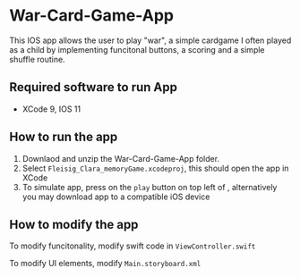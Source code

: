# War-Card-Game-App
This IOS app allows the user to play "war", a simple cardgame I often played as a child by implementing funcitonal buttons, a scoring and a simple shuffle routine.

## Required software to run App
* XCode 9, IOS 11

## How to run the app
1. Downlaod and unzip the War-Card-Game-App folder. 
2. Select `Fleisig_Clara_memoryGame.xcodeproj`, this should open the app in XCode
3. To simulate app, press on the `play` button on top left of , alternatively you may download app to a compatible iOS device

## How to modify the app
To modify funcitonality, modify swift code in `ViewController.swift`

To modify UI elements, modify `Main.storyboard.xml`
